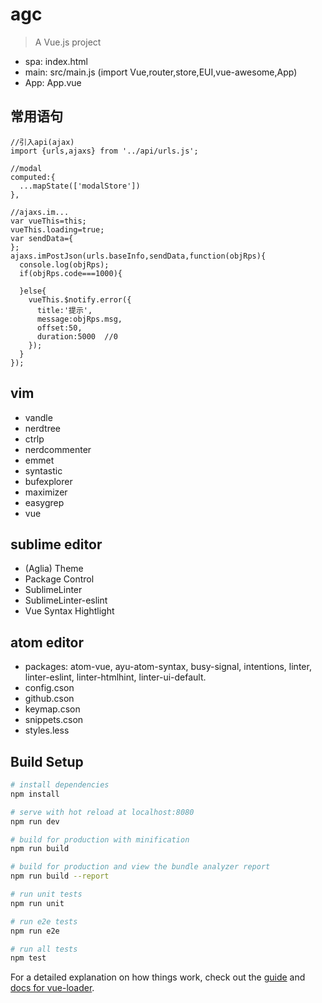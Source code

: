 # agc

> A Vue.js project

* spa: index.html
* main: src/main.js (import Vue,router,store,EUI,vue-awesome,App)
* App: App.vue

## 常用语句

```
//引入api(ajax)
import {urls,ajaxs} from '../api/urls.js';

//modal
computed:{
  ...mapState(['modalStore'])
},

//ajaxs.im...
var vueThis=this;
vueThis.loading=true;
var sendData={
};
ajaxs.imPostJson(urls.baseInfo,sendData,function(objRps){
  console.log(objRps);
  if(objRps.code===1000){

  }else{
    vueThis.$notify.error({
      title:'提示',
      message:objRps.msg,
      offset:50,
      duration:5000  //0
    });
  }
});
```

## vim

* vandle
* nerdtree
* ctrlp
* nerdcommenter
* emmet
* syntastic
* bufexplorer
* maximizer
* easygrep
* vue

## sublime editor

* (Aglia) Theme
* Package Control
* SublimeLinter
* SublimeLinter-eslint
* Vue Syntax Hightlight


## atom editor

* packages: atom-vue, ayu-atom-syntax, busy-signal, intentions, linter, linter-eslint, linter-htmlhint, linter-ui-default.
* config.cson
* github.cson
* keymap.cson
* snippets.cson
* styles.less



## Build Setup

``` bash
# install dependencies
npm install

# serve with hot reload at localhost:8080
npm run dev

# build for production with minification
npm run build

# build for production and view the bundle analyzer report
npm run build --report

# run unit tests
npm run unit

# run e2e tests
npm run e2e

# run all tests
npm test
```

For a detailed explanation on how things work, check out the [guide](http://vuejs-templates.github.io/webpack/) and [docs for vue-loader](http://vuejs.github.io/vue-loader).
